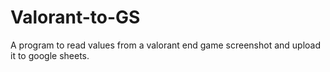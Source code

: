 # Valorant-to-GS
A program to read values from a valorant end game screenshot and upload it to google sheets.
